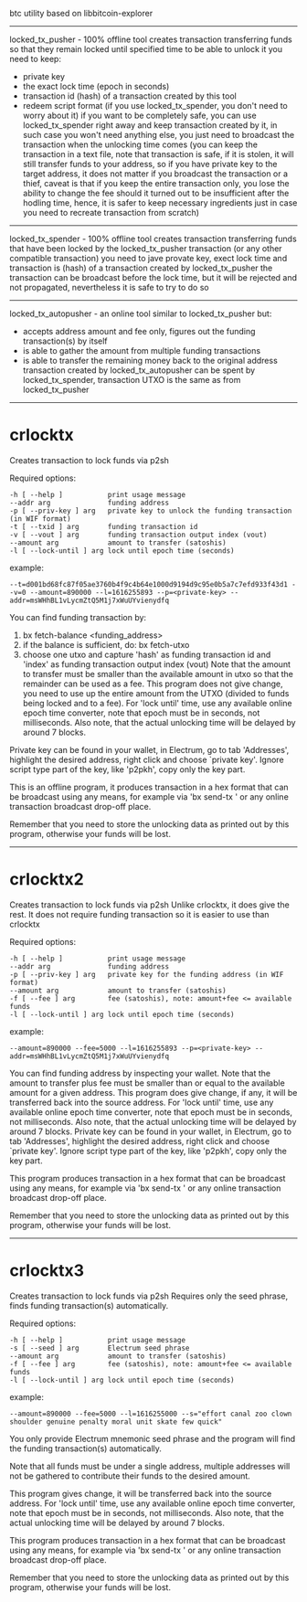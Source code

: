 btc utility based on libbitcoin-explorer

***
locked_tx_pusher - 100% offline tool
creates transaction transferring funds so that they remain 
locked until specified time
to be able to unlock it you need to keep:
- private key 
- the exact lock time (epoch in seconds)
- transaction id (hash) of a transaction created by this tool
- redeem script format (if you use locked_tx_spender, you don't need to worry about it)
if you want to be completely safe, you can use locked_tx_spender right
away and keep transaction created by it, in such case you won't need
anything else, you just need to broadcast the transaction when the
unlocking time comes (you can keep the transaction in a text file, 
note that transaction is safe, if it is stolen, it will still transfer
funds to your address, so if you have private key to the target address,
it does not matter if you broadcast the transaction or a thief, 
caveat is that if you keep the entire transaction only, you lose the
ability to change the fee should it turned out to be insufficient
after the hodling time, hence, it is safer to keep necessary
ingredients just in case you need to recreate transaction from scratch)

***
locked_tx_spender - 100% offline tool
creates transaction transferring funds that have been locked by
the locked_tx_pusher transaction (or any other compatible transaction)
you need to jave provate key, exect lock time and transaction
is (hash) of a transaction created by locked_tx_pusher
the transaction can be broadcast before the lock time, but it will
be rejected and not propagated, nevertheless it is safe to try to do so

***
locked_tx_autopusher - an online tool
similar to locked_tx_pusher but:
- accepts address amount and fee only, figures out the funding transaction(s)
  by itself
- is able to gather the amount from multiple funding transactions
- is able to transfer the remaining money back to the original address
transaction created by locked_tx_autopusher can be spent by
locked_tx_spender, transaction UTXO is the same as from locked_tx_pusher
  
***
# crlocktx

Creates transaction to lock funds via p2sh

Required options:
```
-h [ --help ]           print usage message
--addr arg              funding address
-p [ --priv-key ] arg   private key to unlock the funding transaction (in WIF format)
-t [ --txid ] arg       funding transaction id
-v [ --vout ] arg       funding transaction output index (vout)
--amount arg            amount to transfer (satoshis)
-l [ --lock-until ] arg lock until epoch time (seconds)
```
example:
```
--t=d001bd68fc87f05ae3760b4f9c4b64e1000d9194d9c95e0b5a7c7efd933f43d1 --v=0 --amount=890000 --l=1616255893 --p=<private-key> --addr=msWHhBL1vLycmZtQ5M1j7xWuUYvienydfq
```

You can find funding transaction by:
1) bx fetch-balance <funding_address>
2) if the balance is sufficient, do:
   bx fetch-utxo <desired-amount-in-satoshis> <funding-address>
3) choose one utxo and capture 'hash' as funding transaction id
   and 'index' as funding transaction output index (vout)
   Note that the amount to transfer must be smaller than the available amount in utxo
   so that the remainder can be used as a fee.
   This program does not give change, you need to use up the entire amount
   from the UTXO (divided to funds being locked and to a fee).
   For 'lock until' time, use any available online epoch time converter,
   note that epoch must be in seconds, not milliseconds. Also note, that the actual
   unlocking time will be delayed by around 7 blocks.

Private key can be found in your wallet, in Electrum, go to tab 'Addresses',
highlight the desired address, right click and choose `private key'.
Ignore script type part of the key, like 'p2pkh', copy only the key part.

This is an offline program, it produces transaction in a hex format that can be broadcast
using any means, for example via 'bx send-tx <tx>' or any online transaction
broadcast drop-off place.

Remember that you need to store the unlocking data as printed out by this program,
otherwise your funds will be lost.


***
# crlocktx2

Creates transaction to lock funds via p2sh
Unlike crlocktx, it does give the rest.
It does not require funding transaction so it is easier to use than crlocktx

Required options:
```
-h [ --help ]           print usage message
--addr arg              funding address
-p [ --priv-key ] arg   private key for the funding address (in WIF format)
--amount arg            amount to transfer (satoshis)
-f [ --fee ] arg        fee (satoshis), note: amount+fee <= available funds
-l [ --lock-until ] arg lock until epoch time (seconds)
```
example:
```
--amount=890000 --fee=5000 --l=1616255893 --p=<private-key> --addr=msWHhBL1vLycmZtQ5M1j7xWuUYvienydfq
```

You can find funding address by inspecting your wallet.
Note that the amount to transfer plus fee must be smaller than or equal to the available amount for a given address.
This program does give change, if any, it will be transferred back into the source address.
For 'lock until' time, use any available online epoch time converter,
note that epoch must be in seconds, not milliseconds. Also note, that the actual
unlocking time will be delayed by around 7 blocks.
Private key can be found in your wallet, in Electrum, go to tab 'Addresses',
highlight the desired address, right click and choose `private key'.
Ignore script type part of the key, like 'p2pkh', copy only the key part.

This program produces transaction in a hex format that can be broadcast
using any means, for example via 'bx send-tx <tx>' or any online transaction
broadcast drop-off place.

Remember that you need to store the unlocking data as printed out by this program,
otherwise your funds will be lost.

***
# crlocktx3

Creates transaction to lock funds via p2sh
Requires only the seed phrase, finds funding transaction(s) automatically.

Required options:
```
-h [ --help ]           print usage message
-s [ --seed ] arg       Electrum seed phrase
--amount arg            amount to transfer (satoshis)
-f [ --fee ] arg        fee (satoshis), note: amount+fee <= available funds
-l [ --lock-until ] arg lock until epoch time (seconds)
```
example:
```
--amount=890000 --fee=5000 --l=1616255000 --s="effort canal zoo clown shoulder genuine penalty moral unit skate few quick"
```
You only provide Electrum mnemonic seed phrase and the program will
find the funding transaction(s) automatically.

Note that all funds must be under a single address, multiple addresses will not
be gathered to contribute their funds to the desired amount.

This program gives change, it will be transferred back into the source address.
For 'lock until' time, use any available online epoch time converter,
note that epoch must be in seconds, not milliseconds. Also note, that the actual
unlocking time will be delayed by around 7 blocks.

This program produces transaction in a hex format that can be broadcast
using any means, for example via 'bx send-tx <tx>' or any online transaction
broadcast drop-off place.

Remember that you need to store the unlocking data as printed out by this program,
otherwise your funds will be lost.